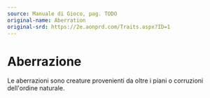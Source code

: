 ```yaml
---
source: Manuale di Gioco, pag. TODO
original-name: Aberration
original-srd: https://2e.aonprd.com/Traits.aspx?ID=1
---
```


# Aberrazione

Le aberrazioni sono creature provenienti da oltre i piani o corruzioni
dell'ordine naturale.
